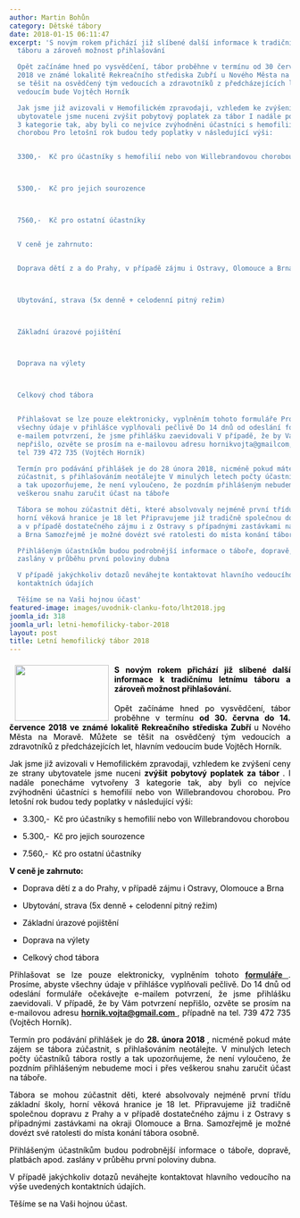```yaml
---
author: Martin Bohůn
category: Dětské tábory
date: 2018-01-15 06:11:47
excerpt: 'S novým rokem přichází již slíbené další informace k tradičnímu letnímu
  táboru a zároveň možnost přihlašování

  Opět začínáme hned po vysvědčení, tábor proběhne v termínu od 30 června do 14 července
  2018 ve známé lokalitě Rekreačního střediska Zubří u Nového Města na Moravě Můžete
  se těšit na osvědčený tým vedoucích a zdravotníků z předcházejících let, hlavním
  vedoucím bude Vojtěch Horník

  Jak jsme již avizovali v Hemofilickém zpravodaji, vzhledem ke zvýšení ceny ze strany
  ubytovatele jsme nuceni zvýšit pobytový poplatek za tábor I nadále ponecháme vytvořeny
  3 kategorie tak, aby byli co nejvíce zvýhodněni účastníci s hemofilií nebo von Willebrandovou
  chorobou Pro letošní rok budou tedy poplatky v následující výši:


  3300,-  Kč pro účastníky s hemofilií nebo von Willebrandovou chorobou



  5300,-  Kč pro jejich sourozence



  7560,-  Kč pro ostatní účastníky


  V ceně je zahrnuto:


  Doprava dětí z a do Prahy, v případě zájmu i Ostravy, Olomouce a Brna



  Ubytování, strava (5x denně + celodenní pitný režim)



  Základní úrazové pojištění



  Doprava na výlety



  Celkový chod tábora


  Přihlašovat se lze pouze elektronicky, vyplněním tohoto formuláře Prosíme, abyste
  všechny údaje v přihlášce vyplňovali pečlivě Do 14 dnů od odeslání formuláře očekávejte
  e-mailem potvrzení, že jsme přihlášku zaevidovali V případě, že by Vám potvrzení
  nepřišlo, ozvěte se prosím na e-mailovou adresu hornikvojta@gmailcom, případně na
  tel 739 472 735 (Vojtěch Horník)

  Termín pro podávání přihlášek je do 28 února 2018, nicméně pokud máte zájem se tábora
  zúčastnit, s přihlašováním neotálejte V minulých letech počty účastníků tábora rostly
  a tak upozorňujeme, že není vyloučeno, že pozdním přihlášeným nebudeme moci i přes
  veškerou snahu zaručit účast na táboře

  Tábora se mohou zúčastnit děti, které absolvovaly nejméně první třídu základní školy,
  horní věková hranice je 18 let Připravujeme již tradičně společnou dopravu z Prahy
  a v případě dostatečného zájmu i z Ostravy s případnými zastávkami na okraji Olomouce
  a Brna Samozřejmě je možné dovézt své ratolesti do místa konání tábora osobně

  Přihlášeným účastníkům budou podrobnější informace o táboře, dopravě, platbách apod
  zaslány v průběhu první poloviny dubna

  V případě jakýchkoliv dotazů neváhejte kontaktovat hlavního vedoucího na výše uvedených
  kontaktních údajích

  Těšíme se na Vaši hojnou účast'
featured-image: images/uvodnik-clanku-foto/lht2018.jpg
joomla_id: 318
joomla_url: letni-hemofilicky-tabor-2018
layout: post
title: Letní hemofilický tábor 2018
---
```


<h4 style="text-align: justify;">
 <img border="0" height="100" src="{{ site.baseurl }}/images/uvodnik-clanku-foto/lht2018.jpg" style="float: left; margin-left: 10px; margin-right: 10px;" width="168"/>
 <span style="color: #000000;">
  S novým rokem přichází již slíbené další informace k tradičnímu letnímu táboru a zároveň možnost přihlašování.
 </span>
</h4>
<p style="text-align: justify;">
 <span style="color: #000000;">
  Opět začínáme hned po vysvědčení, tábor proběhne v termínu
  <strong>
   od 30. června do 14. července 2018 ve známé lokalitě Rekreačního střediska Zubří
  </strong>
  u Nového Města na Moravě. Můžete se těšit na osvědčený tým vedoucích a zdravotníků z předcházejících let, hlavním vedoucím bude Vojtěch Horník.
 </span>
</p>
<p style="text-align: justify;">
 <span style="color: #000000;">
  Jak jsme již avizovali v Hemofilickém zpravodaji, vzhledem ke zvýšení ceny ze strany ubytovatele jsme nuceni
  <strong>
   zvýšit pobytový poplatek za tábor
  </strong>
  . I nadále ponecháme vytvořeny 3 kategorie tak, aby byli co nejvíce zvýhodněni účastníci s hemofilií nebo von Willebrandovou chorobou. Pro letošní rok budou tedy poplatky v následující výši:
 </span>
</p>
<ul style="text-align: justify;">
 <li>
  <span style="color: #000000;">
   3.300,-  Kč pro účastníky s hemofilií nebo von Willebrandovou chorobou
  </span>
 </li>
</ul>
<ul style="text-align: justify;">
 <li>
  <span style="color: #000000;">
   5.300,-  Kč pro jejich sourozence
  </span>
 </li>
</ul>
<ul style="text-align: justify;">
 <li>
  <span style="color: #000000;">
   7.560,-  Kč pro ostatní účastníky
  </span>
 </li>
</ul>
<p style="text-align: justify;">
 <span style="color: #000000;">
  <strong>
   V ceně je zahrnuto:
  </strong>
 </span>
</p>
<ul style="text-align: justify;">
 <li>
  <span style="color: #000000;">
   Doprava dětí z a do Prahy, v případě zájmu i Ostravy, Olomouce a Brna
  </span>
 </li>
</ul>
<ul style="text-align: justify;">
 <li>
  <span style="color: #000000;">
   Ubytování, strava (5x denně + celodenní pitný režim)
  </span>
 </li>
</ul>
<ul style="text-align: justify;">
 <li>
  <span style="color: #000000;">
   Základní úrazové pojištění
  </span>
 </li>
</ul>
<ul style="text-align: justify;">
 <li>
  <span style="color: #000000;">
   Doprava na výlety
  </span>
 </li>
</ul>
<ul style="text-align: justify;">
 <li>
  <span style="color: #000000;">
   Celkový chod tábora
  </span>
 </li>
</ul>
<p style="text-align: justify;">
 <span style="color: #000000;">
  Přihlašovat se lze pouze elektronicky, vyplněním tohoto
 </span>
 <strong>
  <a href="https://docs.google.com/forms/d/e/1FAIpQLSc8lvjmMaBtkGxJUV7AEkiwNVjOWw8YyOK6KgYm3zpLxD9vnA/viewform" target="_blank" title="Letní hemofilický tábor 2018">
   <span style="text-decoration: underline;">
    formuláře
   </span>
  </a>
 </strong>
 .
 <span style="color: #000000;">
  Prosíme, abyste všechny údaje v přihlášce vyplňovali pečlivě. Do 14 dnů od odeslání formuláře očekávejte e-mailem potvrzení, že jsme přihlášku zaevidovali. V případě, že by Vám potvrzení nepřišlo, ozvěte se prosím na e-mailovou adresu
 </span>
 <strong>
  <a href="mailto:hornik.vojta@gmail.com">
   hornik.vojta@gmail.com
  </a>
 </strong>
 ,
 <span style="color: #000000;">
  případně na tel. 739 472 735 (Vojtěch Horník).
 </span>
</p>
<p style="text-align: justify;">
 <span style="color: #000000;">
  Termín pro podávání přihlášek je do
  <strong>
   28. února 2018
  </strong>
  , nicméně pokud máte zájem se tábora zúčastnit, s přihlašováním neotálejte. V minulých letech počty účastníků tábora rostly a tak upozorňujeme, že není vyloučeno, že pozdním přihlášeným nebudeme moci i přes veškerou snahu zaručit účast na táboře.
 </span>
</p>
<p style="text-align: justify;">
 <span style="color: #000000;">
  Tábora se mohou zúčastnit děti, které absolvovaly nejméně první třídu základní školy, horní věková hranice je 18 let. Připravujeme již tradičně společnou dopravu z Prahy a v případě dostatečného zájmu i z Ostravy s případnými zastávkami na okraji Olomouce a Brna. Samozřejmě je možné dovézt své ratolesti do místa konání tábora osobně.
 </span>
</p>
<p style="text-align: justify;">
 <span style="color: #000000;">
  Přihlášeným účastníkům budou podrobnější informace o táboře, dopravě, platbách apod. zaslány v průběhu první poloviny dubna.
 </span>
</p>
<p style="text-align: justify;">
 <span style="color: #000000;">
  V případě jakýchkoliv dotazů neváhejte kontaktovat hlavního vedoucího na výše uvedených kontaktních údajích.
 </span>
</p>
<p style="text-align: justify;">
 <span style="color: #000000;">
  Těšíme se na Vaši hojnou účast.
 </span>
</p>